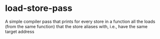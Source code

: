 # load-store-pass

A simple compiler pass that prints 
for every store in a function 
all the loads (from the same function) 
that the store aliases with, i.e., have the same target address
